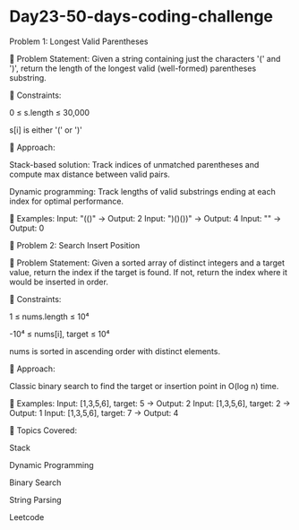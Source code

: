# Day23-50-days-coding-challenge
 Problem 1: Longest Valid Parentheses

📌 Problem Statement:
Given a string containing just the characters '(' and ')', return the length of the longest valid (well-formed) parentheses substring.

📌 Constraints:

0 ≤ s.length ≤ 30,000

s[i] is either '(' or ')'

📌 Approach:

Stack-based solution: Track indices of unmatched parentheses and compute max distance between valid pairs.

Dynamic programming: Track lengths of valid substrings ending at each index for optimal performance.

📌 Examples:
Input: "(()" → Output: 2
Input: ")()())" → Output: 4
Input: "" → Output: 0

🔸 Problem 2: Search Insert Position

📌 Problem Statement:
Given a sorted array of distinct integers and a target value, return the index if the target is found.
If not, return the index where it would be inserted in order.

📌 Constraints:

1 ≤ nums.length ≤ 10⁴

-10⁴ ≤ nums[i], target ≤ 10⁴

nums is sorted in ascending order with distinct elements.

📌 Approach:

Classic binary search to find the target or insertion point in O(log n) time.

📌 Examples:
Input: [1,3,5,6], target: 5 → Output: 2
Input: [1,3,5,6], target: 2 → Output: 1
Input: [1,3,5,6], target: 7 → Output: 4

🔹 Topics Covered:

Stack

Dynamic Programming

Binary Search

String Parsing

Leetcode
